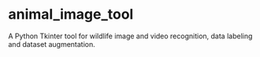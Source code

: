 # animal_image_tool
A Python Tkinter tool for wildlife image and video recognition, data labeling and dataset augmentation.
